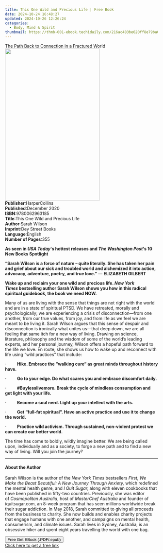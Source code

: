 ```yaml
---
title: This One Wild and Precious Life | Free Book
date: 2024-10-24 16:48:27
updated: 2024-10-26 12:26:24
categories:
  - Body, Mind & Spirit
thumbnail: https://thmb-001-ebook.techidaily.com/216ac483be620ff8e79ba077c83da2dc02b6fe14f9e6b719538f76c8c0f66afd.jpg
---
```

<main id="book-container">
  <div class="flex flex-col">
    <div class="book-brief flex-1 py-6 px-4 sm:p-6 md:py-10 md:px-8">
      <!-- brief-->
      <div class="book-brief-main">
        The Path Back to Connection in a Fractured World
      </div>
    </div>
    <div
      class="book-meta-info flex-1 grid gap-4 col-start-1 col-end-3 row-start-1 sm:mb-6 sm:grid-cols-4 lg:gap-6 lg:col-start-2 lg:row-end-6 lg:row-span-6 lg:mb-0"
    >
      <div
        class="book-meta-info-left place-content-center mt-4 p-4 text-sm leading-6 col-start-2 col-span-2 dark:text-slate-400"
      >
        <img
          class="w-full h-500 object-cover rounded-lg sm:h-255 sm:col-span-2 lg:col-span-full"
          src="https://img-001-ebook.techidaily.com/9f560842652a10e705725a51f68d0d61701f7ff8530b8fac7f946c0a9ea47dbe.jpg"
          alt=""
          width="312"
          height="500"
        />
      </div>
      <div
        class="book-meta-info-right mt-2 col-start-1 row-start-2 col-span-3 self-center"
      >
        <!-- meta data  -->
        <div class="flex flex-col px-4 md:px-8">
          <div class="flex-1">
            <strong>Publisher</strong>:<span class="px-2">HarperCollins</span>
          </div>
          <div class="flex-1">
            <strong>Published</strong>:<span class="px-2">December 2020</span>
          </div>
          <div class="flex-1">
            <strong>ISBN</strong>:<span class="px-2">9780062963185</span>
          </div>
          <div class="flex-1">
            <strong>Title</strong>:<span class="px-2"
              >This One Wild and Precious Life</span
            >
          </div>
          <div class="flex-1">
            <strong>Author</strong>:<span class="px-2">Sarah Wilson</span>
          </div>
          <div class="flex-1">
            <strong>Imprint</strong>:<span class="px-2">Dey Street Books</span>
          </div>
          <div class="flex-1">
            <strong>Language</strong>:<span class="px-2">English</span>
          </div>
          <div class="flex-1">
            <strong>Number of Pages</strong>:<span class="px-2">355</span>
          </div>
        </div>
      </div>
    </div>
    <div class="book-description flex-1 py-6 px-4 sm:p-6 md:py-10 md:px-8">
      <div class="book-description-main">
        <div accordion-content="" id="description">
          <p>
            <b
              >As seen in <i>USA Today</i>'s hottest releases and
              <i>The&nbsp;</i><i>Washington Post</i>'s 10 New Books Spotlight</b
            >
          </p>
          <p>
            <b
              >“Sarah Wilson is a force of nature – quite literally. She has
              taken her pain and grief about our sick and troubled world and
              alchemized it into action, advocacy, adventure, poetry, and true
              love.”</b
            >&nbsp;—&nbsp;<b>ELIZABETH GILBERT</b>
          </p>
          <p>
            <b
              >Wake up and reclaim your one wild and precious life.
              <i>New York Times</i>&nbsp;bestselling author Sarah Wilson shows
              you how in this radical spiritual guidebook, the book we need
              NOW.</b
            >
          </p>
          <p>
            Many of us are&nbsp;living with the sense that things are not right
            with the world and are in a state of spiritual PTSD. We have
            retreated, morally and psychologically; we are experiencing a crisis
            of disconnection—from one another, from our true values, from joy,
            and from life as we feel we are meant to be living it. Sarah Wilson
            argues that this sense of despair and disconnection is ironically
            what unites us—that deep down, we are all feeling that same itch for
            a new way of living.&nbsp;Drawing on science, literature, philosophy
            and the wisdom of some of the world’s leading experts, and her
            personal journey, Wilson offers a hopeful path forward to the life
            we love. En route, she shows us how to wake up and reconnect with
            life using “wild practices” that include:
          </p>
          <p>
            ·&nbsp;&nbsp;&nbsp;&nbsp;&nbsp;&nbsp;&nbsp;&nbsp;
            <b
              >Hike. Embrace the “walking cure” as great minds throughout
              history have.</b
            >
          </p>
          <p>
            ·&nbsp;&nbsp;&nbsp;&nbsp;&nbsp;&nbsp;&nbsp;&nbsp;
            <b
              >Go to your edge. Do what scares you and embrace discomfort
              daily.</b
            >
          </p>
          <p>
            ·&nbsp;&nbsp;&nbsp;&nbsp;&nbsp;&nbsp;&nbsp;&nbsp;
            <b
              >#Buylesslivemore.&nbsp;Break the cycle of mindless consumption
              and get light with your life.</b
            >
          </p>
          <p>
            ·&nbsp;&nbsp;&nbsp;&nbsp;&nbsp;&nbsp;&nbsp;&nbsp;
            <b
              >Become a soul nerd.&nbsp;Light up your intellect with the
              arts.</b
            >
          </p>
          <p>
            ·&nbsp;&nbsp;&nbsp;&nbsp;&nbsp;&nbsp;&nbsp;&nbsp;
            <b
              >Get “full-fat spiritual”.&nbsp;Have an active practice and use it
              to change the world.</b
            >
          </p>
          <p>
            ·&nbsp;&nbsp;&nbsp;&nbsp;&nbsp;&nbsp;&nbsp;&nbsp;
            <b
              >Practice wild activism.&nbsp;Through sustained, non-violent
              protest we can create our better world.</b
            >
          </p>
          <p>
            The time has come to boldly, wildly imagine better. We are being
            called upon, individually and as a society, to forge a new path and
            to find a new way of living. Will you join the journey?<b></b>
          </p>
        </div>
        <div class="accordion-fader"></div>
      </div>
    </div>
    <div class="book-excerpts flex-1 py-6 px-4 sm:p-6 md:py-10 md:px-8">
      <!-- excerpts-->
      <div class="book-excerpts-main">
        <hr />
        <h4 class="placeholder placeholder-heading">
          <span>About the Author</span>
        </h4>
        <p></p>
        <p>
          Sarah Wilson is the author of the&nbsp;<i>New York Times</i
          >&nbsp;bestsellers&nbsp;<i
            >First, We Make the Beast Beautiful: A New Journey Through
            Anxiety,&nbsp;</i
          >which redefined the mental health genre, and&nbsp;<i
            >I Quit Sugar,&nbsp;</i
          >along with eleven cookbooks that have been published in fifty-two
          countries. Previously, she was editor of&nbsp;<i
            >Cosmopolitan Australia</i
          >, host of&nbsp;<i>MasterChef Australia</i>&nbsp;and founder of
          iquitsugar.com, an 8-week program that has seen millions worldwide
          break their sugar addiction. In May 2018, Sarah committed to giving
          all proceeds from the business to charity. She now builds and enables
          charity projects that engage humans with one another, and campaigns on
          mental health, consumerism, and climate issues. Sarah lives in Sydney,
          Australia, is an obsessive hiker and spent eight years travelling the
          world with one bag.<br />
        </p>
        <p></p>
      </div>
    </div>
    <div
      class="book-about-author flex-1 py-6 px-4 sm:p-6 md:py-10 md:px-8"
    ></div>
    <div class="book-free-get flex-1 py-6 px-4 sm:p-6 md:py-10 md:px-8">
      <button
        id="btn-free-get"
        class="bg-blue-500 hover:bg-blue-700 text-white font-bold py-2 px-4 rounded"
      >
        Free Get EBook (.PDF/.epub)
      </button>
      <div id="countdown-display" class="px-2 text-lg mt-2"></div>
      <a
        id="free-link"
        class="hidden bg-blue-500 hover:bg-blue-700 text-white font-bold py-2 px-4 rounded"
        href="https://www.ebooks.com/en-us/book/211270373/this-one-wild-and-precious-life/sarah-wilson/"
        target="_blank"
        >Click here to get a free link</a
      >
    </div>
    <script>
      let countdownTime = 0;
      let countdownInterval = null;
      document
        .getElementById('btn-free-get')
        .addEventListener('click', startCountdown);
      function startCountdown() {
        countdownTime = new Date().getTime() + 60000 * 3;
        countdownInterval = setInterval(updateCountdown, 1000);
        document.getElementById('btn-free-get').disabled = true;
        document
          .getElementById('btn-free-get')
          .classList.add('bg-gray-500', 'cursor-not-allowed');
      }
      function updateCountdown() {
        let currentTime = new Date().getTime();
        let timeLeft = countdownTime - currentTime;
        let secondsLeft = Math.floor(timeLeft / 1000);
        document.getElementById('countdown-display').innerHTML =
          `Remaining time: ${secondsLeft} seconds.`;
        if (secondsLeft <= 0) {
          clearInterval(countdownInterval);
          document.getElementById('btn-free-get').classList.add('hidden');
          document.getElementById('free-link').classList.remove('hidden');
          document.getElementById('countdown-display').innerHTML = '';
        }
      }
    </script>
  </div>
</main>
